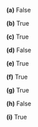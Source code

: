 **(a)** False  

**(b)** True

**(c)** True  

**(d)** False

**(e)** True

**(f)** True

**(g)** True

**(h)** False
  
**(i)** True  
